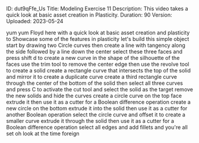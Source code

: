 ID: dut9qFfe_Us
Title: Modeling Exercise 11
Description: This video takes a quick look at basic asset creation in Plasticity.
Duration: 90
Version: 
Uploaded: 2023-05-24

yum yum Floyd here with a quick look at
basic asset creation and plasticity to
Showcase some of the features in
plasticity let's build this simple
object start by drawing two Circle
curves then create a line with tangency
along the side followed by a line down
the center
select these three faces and press shift
d to create a new curve in the shape of
the silhouette of the faces
use the trim tool to remove the center
edge
then use the revolve tool to create a
solid
create a rectangle curve that intersects
the top of the solid and mirror it to
create a duplicate curve
create a third rectangle curve through
the center of the bottom of the solid
then select all three curves
and press C to activate the cut tool and
select the solid as the target
remove the new solids and hide the
curves
create a circle curve on the top face
extrude it then use it as a cutter for a
Boolean difference operation
create a new circle on the bottom
extrude it into the solid then use it as
a cutter for another Boolean operation
select the circle curve and offset it to
create a smaller curve extrude it
through the solid then use it as a
cutter for a Boolean difference
operation
select all edges and add fillets and
you're all set
oh look at the time
foreign
